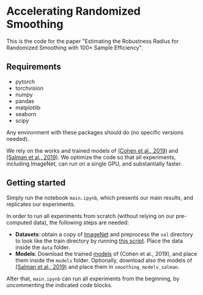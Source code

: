 # Accelerating Randomized Smoothing

This is the code for the paper "Estimating the Robustness Radius for Randomized Smoothing with 100× Sample Efficiency". 


## Requirements
- pytorch
- torchvision
- numpy
- pandas
- matplotlib
- seaborn
- scipy

Any environment with these packages should do (no specific versions needed). 

We rely on the works and trained models of [(Cohen et al., 2019)](https://github.com/locuslab/smoothing) and [(Salman et al., 2019)](https://github.com/Hadisalman/smoothing-adversarial). We optimize the code so that all experiments, including ImageNet, can run on a single GPU, and substantially faster. 

## Getting started

Simply run the notebook ``main.ipynb``, which presents our main results, and replicates our experiments. 

In order to run all experiments from scratch (without relying on our pre-computed data), the following steps are needed:

- **Datasets**: obtain a copy of [ImageNet](https://www.image-net.org/) and preprocess the ``val`` directory to look like the   train directory by running [this script]( https://raw.githubusercontent.com/soumith/imagenetloader.torch/master/valprep.sh). Place the data inside the ``data`` folder.
- **Models**: Download the trained [models](https://drive.google.com/file/d/1h_TpbXm5haY5f-l4--IKylmdz6tvPoR4/view) of (Cohen et al., 2019), and place them inside the ``models`` folder. Optionally, download also the models of [(Salman et al., 2019)](https://github.com/Hadisalman/smoothing-adversarial) and place them in ``smoothing_models_salman``.

After that, ``main.ipynb`` can run all experiments from the beginning, by uncommenting the indicated code blocks.
